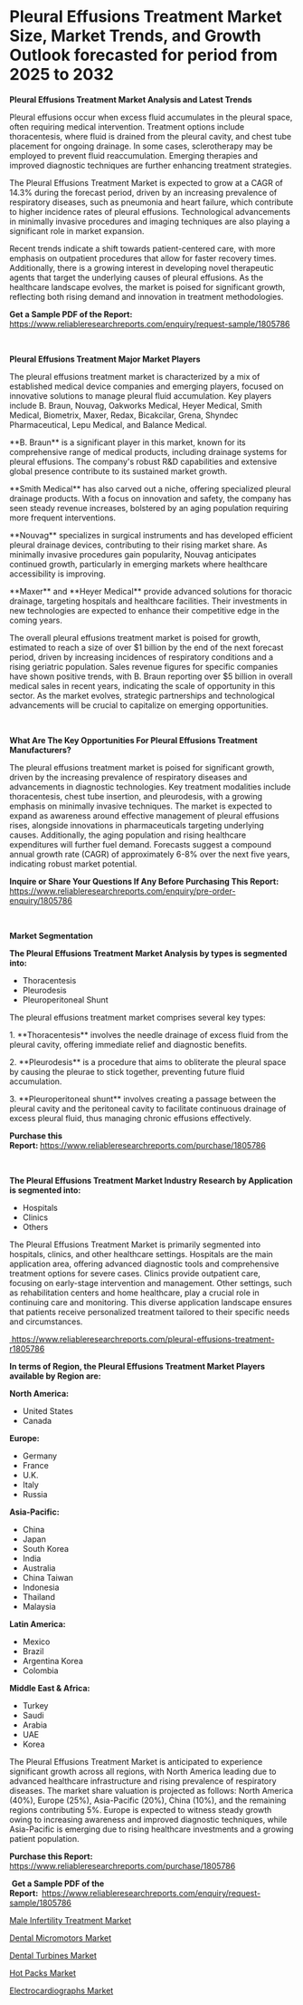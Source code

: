 <p><h1>Pleural Effusions Treatment Market Size, Market Trends, and Growth Outlook forecasted for period from 2025 to 2032</h1></p><p><strong>Pleural Effusions Treatment Market Analysis and Latest Trends</strong></p>
<p><p>Pleural effusions occur when excess fluid accumulates in the pleural space, often requiring medical intervention. Treatment options include thoracentesis, where fluid is drained from the pleural cavity, and chest tube placement for ongoing drainage. In some cases, sclerotherapy may be employed to prevent fluid reaccumulation. Emerging therapies and improved diagnostic techniques are further enhancing treatment strategies.</p><p>The Pleural Effusions Treatment Market is expected to grow at a CAGR of 14.3% during the forecast period, driven by an increasing prevalence of respiratory diseases, such as pneumonia and heart failure, which contribute to higher incidence rates of pleural effusions. Technological advancements in minimally invasive procedures and imaging techniques are also playing a significant role in market expansion. </p><p>Recent trends indicate a shift towards patient-centered care, with more emphasis on outpatient procedures that allow for faster recovery times. Additionally, there is a growing interest in developing novel therapeutic agents that target the underlying causes of pleural effusions. As the healthcare landscape evolves, the market is poised for significant growth, reflecting both rising demand and innovation in treatment methodologies.</p></p>
<p><strong>Get a Sample PDF of the Report:&nbsp;</strong> <a href="https://www.reliableresearchreports.com/enquiry/request-sample/1805786?utm_campaign=115&utm_medium=2&utm_source=Github&utm_content=ia&utm_term=08032025&utm_id=pleural-effusions-treatment">https://www.reliableresearchreports.com/enquiry/request-sample/1805786</a></p>
<p>&nbsp;</p>
<p><strong>Pleural Effusions Treatment Major Market Players</strong></p>
<p><p>The pleural effusions treatment market is characterized by a mix of established medical device companies and emerging players, focused on innovative solutions to manage pleural fluid accumulation. Key players include B. Braun, Nouvag, Oakworks Medical, Heyer Medical, Smith Medical, Biometrix, Maxer, Redax, Bicakcilar, Grena, Shyndec Pharmaceutical, Lepu Medical, and Balance Medical.</p><p>**B. Braun** is a significant player in this market, known for its comprehensive range of medical products, including drainage systems for pleural effusions. The company's robust R&D capabilities and extensive global presence contribute to its sustained market growth. </p><p>**Smith Medical** has also carved out a niche, offering specialized pleural drainage products. With a focus on innovation and safety, the company has seen steady revenue increases, bolstered by an aging population requiring more frequent interventions.</p><p>**Nouvag** specializes in surgical instruments and has developed efficient pleural drainage devices, contributing to their rising market share. As minimally invasive procedures gain popularity, Nouvag anticipates continued growth, particularly in emerging markets where healthcare accessibility is improving.</p><p>**Maxer** and **Heyer Medical** provide advanced solutions for thoracic drainage, targeting hospitals and healthcare facilities. Their investments in new technologies are expected to enhance their competitive edge in the coming years.</p><p>The overall pleural effusions treatment market is poised for growth, estimated to reach a size of over $1 billion by the end of the next forecast period, driven by increasing incidences of respiratory conditions and a rising geriatric population. Sales revenue figures for specific companies have shown positive trends, with B. Braun reporting over $5 billion in overall medical sales in recent years, indicating the scale of opportunity in this sector. As the market evolves, strategic partnerships and technological advancements will be crucial to capitalize on emerging opportunities.</p></p>
<p>&nbsp;</p>
<p><strong>What Are The Key Opportunities For Pleural Effusions Treatment Manufacturers?</strong></p>
<p><p>The pleural effusions treatment market is poised for significant growth, driven by the increasing prevalence of respiratory diseases and advancements in diagnostic technologies. Key treatment modalities include thoracentesis, chest tube insertion, and pleurodesis, with a growing emphasis on minimally invasive techniques. The market is expected to expand as awareness around effective management of pleural effusions rises, alongside innovations in pharmaceuticals targeting underlying causes. Additionally, the aging population and rising healthcare expenditures will further fuel demand. Forecasts suggest a compound annual growth rate (CAGR) of approximately 6-8% over the next five years, indicating robust market potential.</p></p>
<p><strong>Inquire or Share Your Questions If Any Before Purchasing This Report:</strong> <a href="https://www.reliableresearchreports.com/enquiry/pre-order-enquiry/1805786?utm_campaign=115&utm_medium=2&utm_source=Github&utm_content=ia&utm_term=08032025&utm_id=pleural-effusions-treatment">https://www.reliableresearchreports.com/enquiry/pre-order-enquiry/1805786</a></p>
<p>&nbsp;</p>
<p><strong>Market Segmentation</strong></p>
<p><strong>The Pleural Effusions Treatment Market Analysis by types is segmented into:</strong></p>
<p><ul><li>Thoracentesis</li><li>Pleurodesis</li><li>Pleuroperitoneal Shunt</li></ul></p>
<p><p>The pleural effusions treatment market comprises several key types: </p><p>1. **Thoracentesis** involves the needle drainage of excess fluid from the pleural cavity, offering immediate relief and diagnostic benefits. </p><p>2. **Pleurodesis** is a procedure that aims to obliterate the pleural space by causing the pleurae to stick together, preventing future fluid accumulation. </p><p>3. **Pleuroperitoneal shunt** involves creating a passage between the pleural cavity and the peritoneal cavity to facilitate continuous drainage of excess pleural fluid, thus managing chronic effusions effectively.</p></p>
<p><strong>Purchase this Report:&nbsp;</strong><a href="https://www.reliableresearchreports.com/purchase/1805786?utm_campaign=115&utm_medium=2&utm_source=Github&utm_content=ia&utm_term=08032025&utm_id=pleural-effusions-treatment">https://www.reliableresearchreports.com/purchase/1805786</a></p>
<p>&nbsp;</p>
<p><strong>The Pleural Effusions Treatment Market Industry Research by Application is segmented into:</strong></p>
<p><ul><li>Hospitals</li><li>Clinics</li><li>Others</li></ul></p>
<p><p>The Pleural Effusions Treatment Market is primarily segmented into hospitals, clinics, and other healthcare settings. Hospitals are the main application area, offering advanced diagnostic tools and comprehensive treatment options for severe cases. Clinics provide outpatient care, focusing on early-stage intervention and management. Other settings, such as rehabilitation centers and home healthcare, play a crucial role in continuing care and monitoring. This diverse application landscape ensures that patients receive personalized treatment tailored to their specific needs and circumstances.</p></p>
<p><a href="https://www.reliableresearchreports.com/pleural-effusions-treatment-r1805786?utm_campaign=115&utm_medium=2&utm_source=Github&utm_content=ia&utm_term=08032025&utm_id=pleural-effusions-treatment">&nbsp;https://www.reliableresearchreports.com/pleural-effusions-treatment-r1805786</a></p>
<p><strong>In terms of Region, the Pleural Effusions Treatment Market Players available by Region are:</strong></p>
<p>
    <p> <strong> North America: </strong>
        <ul>
            <li>United States</li>
            <li>Canada</li>
        </ul>
        </p> 
    <p> <strong> Europe: </strong>
        <ul>
            <li>Germany</li>
            <li>France</li>
            <li>U.K.</li>
            <li>Italy</li>
            <li>Russia</li>
        </ul>
        </p> 
    <p> <strong> Asia-Pacific: </strong>
        <ul>
            <li>China</li>
            <li>Japan</li>
            <li>South Korea</li>
            <li>India</li>
            <li>Australia</li>
            <li>China Taiwan</li>
            <li>Indonesia</li>
            <li>Thailand</li>
            <li>Malaysia</li>
        </ul>
        </p> 
    <p> <strong> Latin America: </strong>
        <ul>
            <li>Mexico</li>
            <li>Brazil</li>
            <li>Argentina Korea</li>
            <li>Colombia</li>
        </ul>
        </p> 
    <p> <strong> Middle East & Africa: </strong>
        <ul>
            <li>Turkey</li>
            <li>Saudi</li>
            <li>Arabia</li>
            <li>UAE</li>
            <li>Korea</li>
        </ul>
    </p>
    </p>
<p><p>The Pleural Effusions Treatment Market is anticipated to experience significant growth across all regions, with North America leading due to advanced healthcare infrastructure and rising prevalence of respiratory diseases. The market share valuation is projected as follows: North America (40%), Europe (25%), Asia-Pacific (20%), China (10%), and the remaining regions contributing 5%. Europe is expected to witness steady growth owing to increasing awareness and improved diagnostic techniques, while Asia-Pacific is emerging due to rising healthcare investments and a growing patient population.</p></p>
<p><strong>Purchase this Report: </strong><a href="https://www.reliableresearchreports.com/purchase/1805786?utm_campaign=115&utm_medium=2&utm_source=Github&utm_content=ia&utm_term=08032025&utm_id=pleural-effusions-treatment">https://www.reliableresearchreports.com/purchase/1805786</a></p>
<p>&nbsp;<strong>Get a Sample PDF of the Report:&nbsp;&nbsp;</strong><a href="https://www.reliableresearchreports.com/enquiry/request-sample/1805786?utm_campaign=115&utm_medium=2&utm_source=Github&utm_content=ia&utm_term=08032025&utm_id=pleural-effusions-treatment">https://www.reliableresearchreports.com/enquiry/request-sample/1805786</a></p>
<p><strong></strong></p>
<p><p><a href="https://github.com/shroffuhpa/Market-Research-Report-List-1/blob/main/male-infertility-treatment-market.md?utm_campaign=115&utm_medium=2&utm_source=Github&utm_content=ia&utm_term=08032025&utm_id=pleural-effusions-treatment">Male Infertility Treatment Market</a></p><p><a href="https://github.com/dafertsuria/Market-Research-Report-List-1/blob/main/dental-micromotors-market.md?utm_campaign=115&utm_medium=2&utm_source=Github&utm_content=ia&utm_term=08032025&utm_id=pleural-effusions-treatment">Dental Micromotors Market</a></p><p><a href="https://github.com/seibttullyjh/Market-Research-Report-List-1/blob/main/dental-turbines-market.md?utm_campaign=115&utm_medium=2&utm_source=Github&utm_content=ia&utm_term=08032025&utm_id=pleural-effusions-treatment">Dental Turbines Market</a></p><p><a href="https://github.com/storcweithzg/Market-Research-Report-List-1/blob/main/hot-packs-market.md?utm_campaign=115&utm_medium=2&utm_source=Github&utm_content=ia&utm_term=08032025&utm_id=pleural-effusions-treatment">Hot Packs Market</a></p><p><a href="https://github.com/azorrotutus/Market-Research-Report-List-1/blob/main/electrocardiographs-market.md?utm_campaign=115&utm_medium=2&utm_source=Github&utm_content=ia&utm_term=08032025&utm_id=pleural-effusions-treatment">Electrocardiographs Market</a></p></p>
